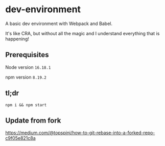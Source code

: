 # dev-environment
A basic dev environment with Webpack and Babel. 

It's like CRA, but without all the magic and I understand everything that is happening!

## Prerequisites
Node version `16.18.1`

npm version `8.19.2`
## tl;dr
`npm i && npm start`

## Update from fork
https://medium.com/@topspinj/how-to-git-rebase-into-a-forked-repo-c9f05e821c8a
